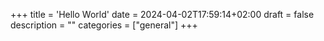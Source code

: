 +++
title = 'Hello World'
date = 2024-04-02T17:59:14+02:00
draft = false
description = ""
categories = ["general"]
+++